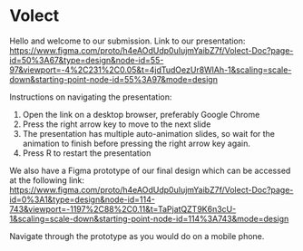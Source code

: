 # Volect
Hello and welcome to our submission.
Link to our presentation: https://www.figma.com/proto/h4eAOdUdp0uIujmYaibZ7f/Volect-Doc?page-id=50%3A67&type=design&node-id=55-97&viewport=-4%2C231%2C0.05&t=4jdTudOezUr8WlAh-1&scaling=scale-down&starting-point-node-id=55%3A97&mode=design

Instructions on navigating the presentation:
1. Open the link on a desktop browser, preferably Google Chrome
2. Press the right arrow key to move to the next slide
3. The presentation has multiple auto-animation slides, so wait for the animation to finish before pressing the right arrow key again.
4. Press R to restart the presentation

We also have a Figma prototype of our final design which can be accessed at the following link: https://www.figma.com/proto/h4eAOdUdp0uIujmYaibZ7f/Volect-Doc?page-id=0%3A1&type=design&node-id=114-743&viewport=-1197%2C88%2C0.11&t=TaPjatQZT9K6n3cU-1&scaling=scale-down&starting-point-node-id=114%3A743&mode=design

Navigate through the prototype as you would do on a mobile phone.

